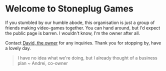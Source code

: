 # Welcome to Stoneplug Games
If you stumbled by our humble abode, this organisation is just a group of friends making video-games together. 
You can hand around, but I'd expect the public page is barren. I wouldn't know, I'm the owner after all.

Contact [David, the owner](https://github.com/DavidVuescu) for any inquiries. 
Thank you for stopping by, have a lovely day.

> I have no idea what we're doing, but I already thought of a business plan ~ Andrei, co-owner
